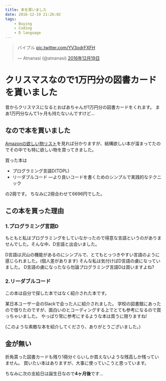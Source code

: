 ```yaml
---
title: 本を買いました
date: 2016-12-19 21:26:02
tags:
    - Buying
    - Coding
    - D language
---
```


<blockquote class="twitter-tweet" data-lang="ja"><p lang="ja" dir="ltr">バイブル <a href="https://t.co/YV3odrFXFH">pic.twitter.com/YV3odrFXFH</a></p>&mdash; Atnanasi (@atnanasi) <a href="https://twitter.com/atnanasi/status/810773868906319872">2016年12月19日</a></blockquote>
<script async src="//platform.twitter.com/widgets.js" charset="utf-8"></script>

# クリスマスなので1万円分の図書カードを貰いました

昔からクリスマスになるとおばあちゃんが1万円分の図書カードをくれます。
まあ1万円分なんて1ヶ月も持たないんですけど…

## なので本を買いました

[Amazonの欲しい物リスト](https://www.amazon.co.jp/gp/registry/wishlist/3NJVOS8EF0J6C/)を見れば分かりますが、結構欲しい本が溜まってたのでその中でも特に欲しい物を買ってきました。

買った本は

- プログラミング言語D(TDPL)
- リーダブルコード ―より良いコードを書くためのシンプルで実践的なテクニック

の2冊です。
ちなみに2冊合わせて6696円でした。

## この本を買った理由

### 1.プログラミング言語D

もともと私はプログラミングをしていなかったので得意な言語というのがありませんでした。そんな中、D言語と出会いました。

D言語は沢山の機能があるのにシンプルで、とてもとっつきやすい言語のように感じられました。(個人差があります)
そんな私は気付けばD言語の虜になっていました。
D言語の虜になったなら勿論プログラミング言語Dは買いますよね?

### 2.リーダブルコード

この本は自分で探した本ではなく紹介された本です。

某日本ユーザー会のSlackで会った人に紹介されました。
学校の図書館にあったので借りたのですが、面白いのとコーディングする上でとても参考になるので買っちゃいました。
やっぱり常に参考にするような本は買うに限りますね!

(このような素敵な本を紹介してくださり、ありがとうございました。)

## 金が無い

折角貰った図書カードも残り1冊分ぐらいしか買えないような残高しか残っていません。
買いたい本はありますが、大事に使っていこうと思っています。

ちなみに次の支給日は誕生日なので**4ヶ月後**です…
